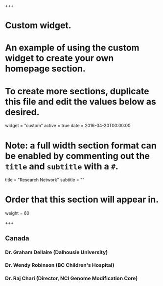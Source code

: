 +++
# Custom widget.
# An example of using the custom widget to create your own homepage section.
# To create more sections, duplicate this file and edit the values below as desired.
widget = "custom"
active = true
date = 2016-04-20T00:00:00

# Note: a full width section format can be enabled by commenting out the `title` and `subtitle` with a `#`.
title = "Research Network"
subtitle = ""

# Order that this section will appear in.
weight = 60

+++  

## Canada

### Dr. Graham Dellaire (Dalhousie University)
### Dr. Wendy Robinson (BC Children's Hospital)
### Dr. Raj Chari (Director, NCI Genome Modification Core)
